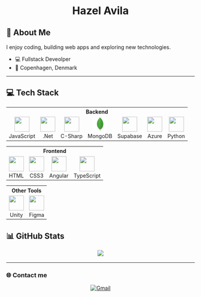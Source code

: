 <div align="center">
<h1 style="margin: 0;">Hazel Avila</h1>
</div>

## 📌 About Me

I enjoy coding, building web apps and exploring new technologies.
- 💻 Fullstack Deveolper
- 📍 Copenhagen, Denmark


---

## 💻 Tech Stack

<div align="center">
  <table style="border-collapse: collapse; border: none;">
    <tr>
      <th colspan="7">Backend</th>
    </tr>
    <tr>
      <td align="center"><img src="https://cdn.jsdelivr.net/gh/devicons/devicon@latest/icons/javascript/javascript-original.svg" width="40" height="40"/><br>JavaScript</td>
      <td align="center"><img src="https://cdn.jsdelivr.net/gh/devicons/devicon@latest/icons/dotnetcore/dotnetcore-original.svg" width="40" height="40"/><br>.Net</td>
      <td align="center"><img src="https://cdn.jsdelivr.net/gh/devicons/devicon@latest/icons/csharp/csharp-plain.svg" width="40" height="40"/><br>C-Sharp</td>
      <td align="center"><img src="https://raw.githubusercontent.com/devicons/devicon/master/icons/mongodb/mongodb-original.svg" width="40" height="40"/><br>MongoDB</td>
      <td align="center"><img src="https://cdn.jsdelivr.net/gh/devicons/devicon@latest/icons/supabase/supabase-original.svg" width="40" height="40"/><br>Supabase</td>
      <td align="center"><img src="https://cdn.jsdelivr.net/gh/devicons/devicon@latest/icons/azure/azure-original.svg" width="40" height="40"/><br>Azure</td>
      <td align="center"><img src="https://cdn.jsdelivr.net/gh/devicons/devicon@latest/icons/python/python-original.svg" width="40" height="40"/><br>Python</td>
    </tr>
  </table>
</div>


<div align="center" >
    <table style="border-collapse: collapse; border: none;">
          <tr>
      <th colspan="4">Frontend</th>
    </tr>
    <tr>
      <td align="center"><img src="https://cdn.jsdelivr.net/gh/devicons/devicon@latest/icons/html5/html5-original.svg" width="40" height="40"/><br>HTML</td>
      <td align="center"><img src="https://cdn.jsdelivr.net/gh/devicons/devicon@latest/icons/css3/css3-original.svg" width="40" height="40"/><br>CSS3</td>
      <td align="center"><img src="https://cdn.jsdelivr.net/gh/devicons/devicon@latest/icons/angularjs/angularjs-plain.svg" width="40" height="40"/><br>Angular</td>
      <td align="center"><img src="https://cdn.jsdelivr.net/gh/devicons/devicon@latest/icons/typescript/typescript-original.svg" width="40" height="40"/><br>TypeScript</td>
    </tr>
    </table>
</div>

<div align="center">
    <table style="border-collapse: collapse; border: none;">
    <tr>
      <th colspan="7">Other Tools</th>
    </tr>
    <tr>
      <td align="center"><img src="https://cdn.jsdelivr.net/gh/devicons/devicon@latest/icons/unity/unity-plain.svg" width="40" height="40"/><br>Unity</td>
      <td align="center"><img src="https://cdn.jsdelivr.net/gh/devicons/devicon@latest/icons/figma/figma-original.svg" width="40" height="40"/><br>Figma</td>
    </tr>
    </table>
</div>

## 📊 GitHub Stats

<p align="center">
  <img src="https://github-readme-stats.vercel.app/api?username=hazavi&show_icons=true&theme=radical" width="48%"/>
</p>

---
### 🌐 Contact me
<div align="center">
<a href="mailto:sanchaiavila@gmail.com" target="_blank"><img src="https://cdn.jsdelivr.net/npm/simple-icons@v7/icons/gmail.svg" alt="Gmail" width="24" height="24"/></a>
</div>


